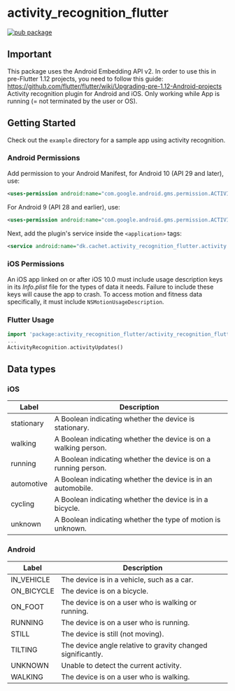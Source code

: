 # activity_recognition_flutter

[![pub package](https://img.shields.io/pub/v/activity_recognition_flutter.svg)](https://pub.dartlang.org/packages/activity_recognition)

## Important
This package uses the Android Embedding API v2. In order to use this in pre-Flutter 1.12 projects, you need to follow this guide: https://github.com/flutter/flutter/wiki/Upgrading-pre-1.12-Android-projects
Activity recognition plugin for Android and iOS. Only working while App is running (= not terminated by the user or OS).

## Getting Started

Check out the `example` directory for a sample app using activity recognition.

### Android Permissions

Add permission to your Android Manifest, for Android 10 (API 29 and later), use:
```xml
<uses-permission android:name="com.google.android.gms.permission.ACTIVITY_RECOGNITION" />
```

For Android 9 (API 28 and earlier), use:
```xml
<uses-permission android:name="com.google.android.gms.permission.ACTIVITY_RECOGNITION" />
```

Next, add the plugin's service inside the `<application>` tags:
```xml
<service android:name="dk.cachet.activity_recognition_flutter.activity.ActivityRecognizedService" />
```

### iOS Permissions

An iOS app linked on or after iOS 10.0 must include usage description keys in its *Info.plist* file
for the types of data it needs. Failure to include these keys will cause the app to crash.
To access motion and fitness data specifically, it must include `NSMotionUsageDescription`.

### Flutter Usage

```Dart
import 'package:activity_recognition_flutter/activity_recognition_flutter.dart';
...
ActivityRecognition.activityUpdates()
```

## Data types
### iOS
| Label      	| Description                                                     	|
|------------	|-----------------------------------------------------------------	|
| stationary 	| A Boolean indicating whether the device is stationary.          	|
| walking    	| A Boolean indicating whether the device is on a walking person. 	|
| running    	| A Boolean indicating whether the device is on a running person. 	|
| automotive 	| A Boolean indicating whether the device is in an automobile.    	|
| cycling    	| A Boolean indicating whether the device is in a bicycle.        	|
| unknown    	| A Boolean indicating whether the type of motion is unknown.     	|

### Android
| Label      	| Description                                                 	|
|------------	|-------------------------------------------------------------	|
| IN_VEHICLE 	| The device is in a vehicle, such as a car.                  	|
| ON_BICYCLE 	| The device is on a bicycle.                                 	|
| ON_FOOT    	| The device is on a user who is walking or running.          	|
| RUNNING    	| The device is on a user who is running.                     	|
| STILL      	| The device is still (not moving).                           	|
| TILTING    	| The device angle relative to gravity changed significantly. 	|
| UNKNOWN    	| Unable to detect the current activity.                      	|
| WALKING    	| The device is on a user who is walking.                     	|